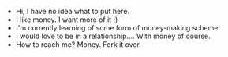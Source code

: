 - Hi, I have no idea what to put here.
- I like money. I want more of it :)
- I'm currently learning of some form of money-making scheme.
- I would love to be in a relationship.... With money of course.
- How to reach me? Money. Fork it over.

<!---
IssacLyberis-Aie/IssacLyberis-Aie is a ✨ special ✨ repository because its `README.md` (this file) appears on your GitHub profile.
You can click the Preview link to take a look at your changes.
--->
